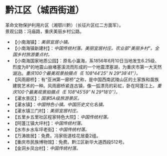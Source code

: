 # 黔江区（城西街道）
革命文物保护利用片区（湘鄂川黔）（长征片区红二方面军）。  
景观公路：冯庙路，重庆美丽乡村公路。  
* 【小南海镇】：*美丽宜居小镇。*
* 【小南海镇新建村】：*中国传统村落。美丽宜居村庄。农业部“美丽乡村”。全国乡村旅游重点村。*
* 【小南海国家地质公园】：原名小瀛海，系1856年6月10日当地发生6.25级、烈度为8°的地震山崩堵塞溪流而形成的一个地震湮塞湖，为重庆市第一大天然湖泊。*重庆100个最美观景拍摄点（E 108°44′25″ N 29°38′41″）。*
* 【风雨廊桥】：有“亚洲第一廊桥”之称，是中国西南武陵山区的土家族和苗族建筑艺术的一种。风雨廊桥紧连古镇，像一弧漂亮的彩虹，卧在阿蓬江上。*重庆100个最美观景拍摄点（E 108°45′59″ N 29°18′0″）。*
* 【濯水景区】：*国家5A级旅游景区。*
* 【濯水镇】：*中国特色小镇。中国历史文化名镇。*
* 【濯水镇三门村】：*美丽宜居村庄。*
* 【五里乡五里社区程家特色大院】：*中国传统村落。*
* 【阿蓬江镇大坪村】：*中国传统村落。*
* 【水市乡水车坪老街】：*中国传统村落。*
* 【万涛故居】：免费。冯家街道桂花居委2组。
* 【重庆市民族博物馆】：免费。黔江区新华大道西段512号。
* 【金洞乡凤台村】：*中国传统村落。*
